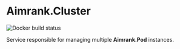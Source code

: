 # Aimrank.Cluster

![Docker build status](https://github.com/Aimrank/Aimrank.Cluster/workflows/Master%20build/badge.svg)

Service responsible for managing multiple **Aimrank.Pod** instances.
